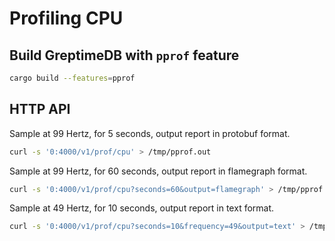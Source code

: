 # Profiling CPU

## Build GreptimeDB with `pprof` feature

```bash
cargo build --features=pprof
```

## HTTP API
Sample at 99 Hertz, for 5 seconds, output report in protobuf format.
```bash
curl -s '0:4000/v1/prof/cpu' > /tmp/pprof.out
```

Sample at 99 Hertz, for 60 seconds, output report in flamegraph format.
```bash
curl -s '0:4000/v1/prof/cpu?seconds=60&output=flamegraph' > /tmp/pprof.svg
```

Sample at 49 Hertz, for 10 seconds, output report in text format.
```bash
curl -s '0:4000/v1/prof/cpu?seconds=10&frequency=49&output=text' > /tmp/pprof.txt
```
